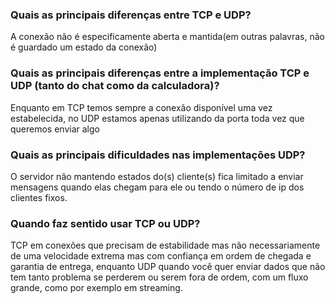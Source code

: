 ### Quais as principais diferenças entre TCP e UDP?

A conexão não é especificamente aberta e mantida(em outras palavras, não é guardado um estado da conexão)

### Quais as principais diferenças entre a implementação TCP e UDP (tanto do chat como da calculadora)?

Enquanto em TCP temos sempre a conexão disponível uma vez estabelecida, no UDP estamos apenas utilizando da porta toda vez que queremos enviar algo

### Quais as principais dificuldades nas implementações UDP?

O servidor não mantendo estados do(s) cliente(s) fica limitado a enviar mensagens quando elas chegam para ele ou tendo o número de ip dos clientes fixos.

### Quando faz sentido usar TCP ou UDP?

TCP em conexões que precisam de estabilidade mas não necessariamente de uma velocidade extrema mas com confiança em ordem de chegada e garantia de entrega, enquanto UDP quando você quer enviar dados que não tem tanto problema se perderem ou serem fora de ordem, com um fluxo grande, como por exemplo em streaming.
